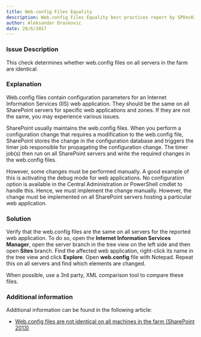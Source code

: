 ```yaml
---
title: Web.config Files Equality
description: Web.config Files Equality best practices report by SPDocKit determines whether web.config files on all servers in the farm are identical.
author: Aleksandar Draskovic
date: 20/6/2017
---
```

### Issue Description
This check determines whether web.config files on all servers in the farm are identical.
### Explanation
Web.config files contain configuration parameters for an Internet Information Services (IIS) web application. They should be the same on all SharePoint servers for specific web applications and zones. If they are not the same, you may experience various issues.

SharePoint usually maintains the web.config files. When you perform a configuration change that requires a modification to the web.config file, SharePoint stores the change in the configuration database and triggers the timer job responsible for propagating the configuration change. The timer job(s) then run on all SharePoint servers and write the required changes in the web.config files.

However, some changes must be performed manually. A good example of this is activating the debug mode for web applications. No configuration option is available in the Central Administration or PowerShell cmdlet to handle this. Hence, we must implement the change manually. However, the change must be implemented on all SharePoint servers hosting a particular web application.
### Solution
Verify that the web.config files are the same on all servers for the reported web application. To do so, open the **Internet Information Services Manager**, open the server branch in the tree view on the left side and then open **Sites** branch. Find the affected web application, right-click its name in the tree view and click **Explore**. Open **web.config** file with Notepad. Repeat this on all servers and find which elements are changed.

When possible, use a 3rd party, XML comparison tool to compare these files.
### Additional information 
Additional information can be found in the following article:
* [Web.config files are not identical on all machines in the farm (SharePoint 2013)](https://technet.microsoft.com/en-us/library/hh564131.aspx)